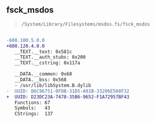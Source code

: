 ## fsck_msdos

> `/System/Library/Filesystems/msdos.fs/fsck_msdos`

```diff

-608.100.5.0.0
+608.120.4.0.0
   __TEXT.__text: 0x581c
   __TEXT.__auth_stubs: 0x200
   __TEXT.__cstring: 0x117a

   __DATA.__common: 0x68
   __DATA.__bss: 0x568
   - /usr/lib/libSystem.B.dylib
-  UUID: B6C96751-0FDB-31D5-A91B-33206E508F32
+  UUID: D23DC23A-7478-35B6-9652-F1A72957BF43
   Functions: 67
   Symbols:   43
   CStrings:  137

```

